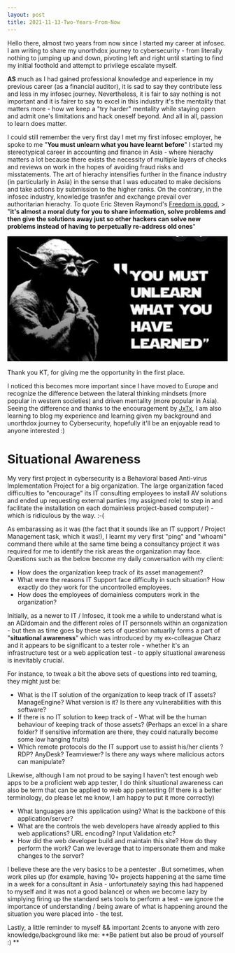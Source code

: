 ```yaml
---
layout: post
title: 2021-11-13-Two-Years-From-Now
---
```


Hello there, almost two years from now since I started my career at infosec. I am writing to share my unorthdox journey to cybersecurity - from literally nothing to jumping up and down, pivoting left and right until starting to find my initial foothold and attempt to privilege escalate myself. 

**AS** much as I had gained professional knowledge and experience in my previous career (as a financial auditor), it is sad to say they contribute less and less in my infosec journey. Nevertheless, it is fair to say nothing is not important and it is fairer to say to excel in this industry it's the mentality that matters more - how we keep a "try harder" mentality while staying open and admit one's limitations and hack oneself beyond. And all in all, passion to learn does matter.

I could still remember the very first day I met my first infosec employer, he spoke to me "**You must unlearn what you have learnt before**" I started my stereotypical career in accounting and finance in Asia - where hierachy matters a lot because there exists the necessity of multiple layers of checks and reviews on work in the hopes of avoiding fraud risks and misstatements. The art of hierachy intensifies further in the finance industry (in particularly in Asia) in the sense that I was educated to make decisions and take actions by submission to the higher ranks. On the contrary, in the infosec industry, knowledge trasnfer and exchange prevail over authoritarian hierachy. To quote Eric Steven Raymond's [Freedom is good](http://www.catb.org/~esr/faqs/hacker-howto.html#believe4), > "**it's almost a moral duty for you to share information, solve problems and then give the solutions away just so other hackers can solve new problems instead of having to perpetually re-address old ones**"  


![You must unlearn what you have learnt before](/images/yoda1.png)


Thank you KT, for giving me the opportunity in the first place.

I noticed this becomes more important since I have moved to Europe and recognize the difference between the lateral thinking mindsets (more popular in western societies) and driven mentality (more popular in Asia). Seeing the difference and thanks to the encouragement by [JxTx](https://jxtx.gitlab.io/), I am also learning to blog my experience and learning given my background and unorthdox journey to Cybersecurity, hopefully it'll be an enjoyable read to anyone interested :)


# Situational Awareness
My very first project in cybersecurity is a Behavioral based Anti-virus Implementation Project for a big organization. The large organization faced difficulties to "encourage" its IT consulting employees to install AV solutions and ended up requesting external parties (my assigned role) to step in and facilitate the installation on each domainless project-based computer) - which is ridiculous by the way. :-( 

As embarassing as it was (the fact that it sounds like an IT support / Project Management task, which it was!), I learnt my very first "ping" and "whoami" command there while at the same time being a consultancy project it was required for me to identify the risk areas the organization may face. Questions such as the below become my daily conversation with my client:
- How does the organization keep track of its asset management?
- What were the reasons IT Support face difficulty in such situation? How exactly do they work for the uncontrolled employees. 
- How does the employees of domainless computers work in the organization?

Initially, as a newer to IT / Infosec, it took me a while to understand what is an AD/domain and the different roles of IT personnels within an organization - but then as time goes by these sets of question natuarlly forms a part of "**situational awareness**" which was introduced by my ex-colleague Charz and it appears to be significant to a tester role - whether it's an infrastructure test or a web application test - to apply situational awareness is inevitably crucial.

For instance, to tweak a bit the above sets of questions into red teaming, they might just be:
- What is the IT solution of the organization to keep track of IT assets? ManageEngine? What version is it? Is there any vulnerabilities with this software? 
- If there is no IT solution to keep track of - What will be the human behaviour of keeping track of those assets? (Perhaps an excel in a share folder? If sensitive information are there, they could naturally become some low hanging fruits)
- Which remote protocols do the IT support use to assist his/her clients ? RDP? AnyDesk? Teamviewer? Is there any ways where malicious actors can manipulate?

Likewise, although I am not proud to be saying I haven't test enough web apps to be a proficient web app tester, I do think situational awareness can also be term that can be  applied to web app pentesting (If there is a better terminology, do please let me know, I am happy to put it more correctly)

- What languages are this application using? What is the backbone of this application/server? 
- What are the controls the web developers have already applied to this web applications? URL encoding? Input Validation etc?
- How did the web developer build and maintain this site? How do they perform the work? Can we leverage that to impersonate them and make changes to the server?

I believe these are the very basics to be a pentester . But sometimes, when work piles up (for example, having 10+ projects happening at the same time in a week for a consultant in Asia - unfortunately saying this had happened to myself and it was not a good balance) or when we become lazy by simplying firing up the standard sets tools to perform a test - we ignore the importance of understanding / being aware of what is happening around the situation you were placed into - the test.









Lastly, a little reminder to myself && important 2cents to anyone with zero knowledge/background like me: **Be patient but also be proud of yourself :) **

